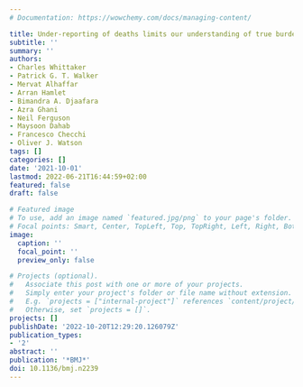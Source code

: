 ```yaml
---
# Documentation: https://wowchemy.com/docs/managing-content/

title: Under-reporting of deaths limits our understanding of true burden of covid-19
subtitle: ''
summary: ''
authors:
- Charles Whittaker
- Patrick G. T. Walker
- Mervat Alhaffar
- Arran Hamlet
- Bimandra A. Djaafara
- Azra Ghani
- Neil Ferguson
- Maysoon Dahab
- Francesco Checchi
- Oliver J. Watson
tags: []
categories: []
date: '2021-10-01'
lastmod: 2022-06-21T16:44:59+02:00
featured: false
draft: false

# Featured image
# To use, add an image named `featured.jpg/png` to your page's folder.
# Focal points: Smart, Center, TopLeft, Top, TopRight, Left, Right, BottomLeft, Bottom, BottomRight.
image:
  caption: ''
  focal_point: ''
  preview_only: false

# Projects (optional).
#   Associate this post with one or more of your projects.
#   Simply enter your project's folder or file name without extension.
#   E.g. `projects = ["internal-project"]` references `content/project/deep-learning/index.md`.
#   Otherwise, set `projects = []`.
projects: []
publishDate: '2022-10-20T12:29:20.126079Z'
publication_types:
- '2'
abstract: ''
publication: '*BMJ*'
doi: 10.1136/bmj.n2239
---
```

